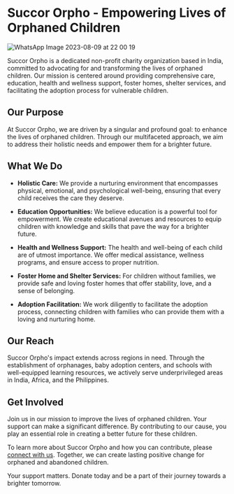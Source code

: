 # Succor Orpho - Empowering Lives of Orphaned Children
![WhatsApp Image 2023-08-09 at 22 00 19](https://github.com/prasadjadhav153/Succor-Orpho/assets/98076668/3cae0c10-42b7-42f1-baee-7e70946c744f)

Succor Orpho is a dedicated non-profit charity organization based in India, committed to advocating for and transforming the lives of orphaned children. Our mission is centered around providing comprehensive care, education, health and wellness support, foster homes, shelter services, and facilitating the adoption process for vulnerable children.

## Our Purpose

At Succor Orpho, we are driven by a singular and profound goal: to enhance the lives of orphaned children. Through our multifaceted approach, we aim to address their holistic needs and empower them for a brighter future.

## What We Do

- **Holistic Care:** We provide a nurturing environment that encompasses physical, emotional, and psychological well-being, ensuring that every child receives the care they deserve.

- **Education Opportunities:** We believe education is a powerful tool for empowerment. We create educational avenues and resources to equip children with knowledge and skills that pave the way for a brighter future.

- **Health and Wellness Support:** The health and well-being of each child are of utmost importance. We offer medical assistance, wellness programs, and ensure access to proper nutrition.

- **Foster Home and Shelter Services:** For children without families, we provide safe and loving foster homes that offer stability, love, and a sense of belonging.

- **Adoption Facilitation:** We work diligently to facilitate the adoption process, connecting children with families who can provide them with a loving and nurturing home.
  
## Our Reach

Succor Orpho's impact extends across regions in need. Through the establishment of orphanages, baby adoption centers, and schools with well-equipped learning resources, we actively serve underprivileged areas in India, Africa, and the Philippines.

## Get Involved

Join us in our mission to improve the lives of orphaned children. Your support can make a significant difference. By contributing to our cause, you play an essential role in creating a better future for these children.

To learn more about Succor Orpho and how you can contribute, please [connect with us](mailto:contact@succororpho.org). Together, we can create lasting positive change for orphaned and abandoned children.

Your support matters. Donate today and be a part of their journey towards a brighter tomorrow.
